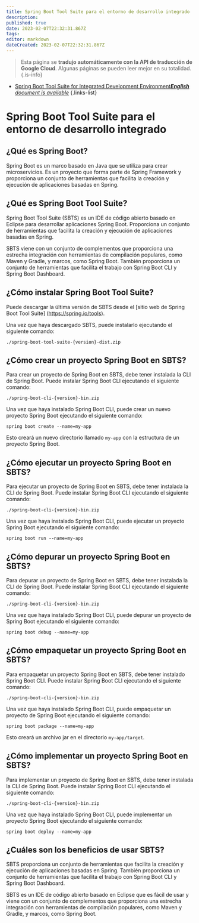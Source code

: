 ```yaml
---
title: Spring Boot Tool Suite para el entorno de desarrollo integrado
description: 
published: true
date: 2023-02-07T22:32:31.867Z
tags: 
editor: markdown
dateCreated: 2023-02-07T22:32:31.867Z
---
```


> Esta página se **tradujo automáticamente con la API de traducción de Google Cloud**.
Algunas páginas se pueden leer mejor en su totalidad.{.is-info}



- [Spring Boot Tool Suite for Integrated Development Environment***English** document is available*](/en/Knowledge-base/Spring-Boot/spring-boot-tool-suite-for-integrated-development-environment)
{.links-list}


# Spring Boot Tool Suite para el entorno de desarrollo integrado

## ¿Qué es Spring Boot?

Spring Boot es un marco basado en Java que se utiliza para crear microservicios. Es un proyecto que forma parte de Spring Framework y proporciona un conjunto de herramientas que facilita la creación y ejecución de aplicaciones basadas en Spring.

## ¿Qué es Spring Boot Tool Suite?

Spring Boot Tool Suite (SBTS) es un IDE de código abierto basado en Eclipse para desarrollar aplicaciones Spring Boot. Proporciona un conjunto de herramientas que facilita la creación y ejecución de aplicaciones basadas en Spring.

SBTS viene con un conjunto de complementos que proporciona una estrecha integración con herramientas de compilación populares, como Maven y Gradle, y marcos, como Spring Boot. También proporciona un conjunto de herramientas que facilita el trabajo con Spring Boot CLI y Spring Boot Dashboard.

## ¿Cómo instalar Spring Boot Tool Suite?

Puede descargar la última versión de SBTS desde el [sitio web de Spring Boot Tool Suite] (https://spring.io/tools).

Una vez que haya descargado SBTS, puede instalarlo ejecutando el siguiente comando:

```
./spring-boot-tool-suite-{version}-dist.zip
```

## ¿Cómo crear un proyecto Spring Boot en SBTS?

Para crear un proyecto de Spring Boot en SBTS, debe tener instalada la CLI de Spring Boot. Puede instalar Spring Boot CLI ejecutando el siguiente comando:

```
./spring-boot-cli-{version}-bin.zip
```

Una vez que haya instalado Spring Boot CLI, puede crear un nuevo proyecto Spring Boot ejecutando el siguiente comando:

```
spring boot create --name=my-app
```

Esto creará un nuevo directorio llamado `my-app` con la estructura de un proyecto Spring Boot.

## ¿Cómo ejecutar un proyecto Spring Boot en SBTS?

Para ejecutar un proyecto de Spring Boot en SBTS, debe tener instalada la CLI de Spring Boot. Puede instalar Spring Boot CLI ejecutando el siguiente comando:

```
./spring-boot-cli-{version}-bin.zip
```

Una vez que haya instalado Spring Boot CLI, puede ejecutar un proyecto Spring Boot ejecutando el siguiente comando:

```
spring boot run --name=my-app
```

## ¿Cómo depurar un proyecto Spring Boot en SBTS?

Para depurar un proyecto de Spring Boot en SBTS, debe tener instalada la CLI de Spring Boot. Puede instalar Spring Boot CLI ejecutando el siguiente comando:

```
./spring-boot-cli-{version}-bin.zip
```

Una vez que haya instalado Spring Boot CLI, puede depurar un proyecto de Spring Boot ejecutando el siguiente comando:

```
spring boot debug --name=my-app
```

## ¿Cómo empaquetar un proyecto Spring Boot en SBTS?

Para empaquetar un proyecto Spring Boot en SBTS, debe tener instalado Spring Boot CLI. Puede instalar Spring Boot CLI ejecutando el siguiente comando:

```
./spring-boot-cli-{version}-bin.zip
```

Una vez que haya instalado Spring Boot CLI, puede empaquetar un proyecto de Spring Boot ejecutando el siguiente comando:

```
spring boot package --name=my-app
```

Esto creará un archivo jar en el directorio `my-app/target`.

## ¿Cómo implementar un proyecto Spring Boot en SBTS?

Para implementar un proyecto de Spring Boot en SBTS, debe tener instalada la CLI de Spring Boot. Puede instalar Spring Boot CLI ejecutando el siguiente comando:

```
./spring-boot-cli-{version}-bin.zip
```

Una vez que haya instalado Spring Boot CLI, puede implementar un proyecto Spring Boot ejecutando el siguiente comando:

```
spring boot deploy --name=my-app
```

## ¿Cuáles son los beneficios de usar SBTS?

SBTS proporciona un conjunto de herramientas que facilita la creación y ejecución de aplicaciones basadas en Spring. También proporciona un conjunto de herramientas que facilita el trabajo con Spring Boot CLI y Spring Boot Dashboard.

SBTS es un IDE de código abierto basado en Eclipse que es fácil de usar y viene con un conjunto de complementos que proporciona una estrecha integración con herramientas de compilación populares, como Maven y Gradle, y marcos, como Spring Boot.